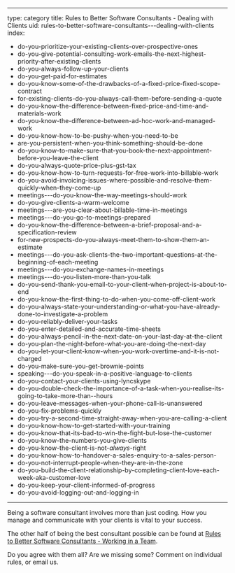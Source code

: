 
---
type: category
title: Rules to Better Software Consultants - Dealing with Clients
uid: rules-to-better-software-consultants---dealing-with-clients
index:
 - do-you-prioritize-your-existing-clients-over-prospective-ones
 - do-you-give-potential-consulting-work-emails-the-next-highest-priority-after-existing-clients
 - do-you-always-follow-up-your-clients
 - do-you-get-paid-for-estimates
 - do-you-know-some-of-the-drawbacks-of-a-fixed-price-fixed-scope-contract
 - for-existing-clients-do-you-always-call-them-before-sending-a-quote
 - do-you-know-the-difference-between-fixed-price-and-time-and-materials-work
 - do-you-know-the-difference-between-ad-hoc-work-and-managed-work
 - do-you-know-how-to-be-pushy-when-you-need-to-be
 - are-you-persistent-when-you-think-something-should-be-done
 - do-you-know-to-make-sure-that-you-book-the-next-appointment-before-you-leave-the-client
 - do-you-always-quote-price-plus-gst-tax
 - do-you-know-how-to-turn-requests-for-free-work-into-billable-work
 - do-you-avoid-invoicing-issues-where-possible-and-resolve-them-quickly-when-they-come-up
 - meetings---do-you-know-the-way-meetings-should-work
 - do-you-give-clients-a-warm-welcome
 - meetings---are-you-clear-about-billable-time-in-meetings
 - meetings---do-you-go-to-meetings-prepared
 - do-you-know-the-difference-between-a-brief-proposal-and-a-specification-review
 - for-new-prospects-do-you-always-meet-them-to-show-them-an-estimate
 - meetings---do-you-ask-clients-the-two-important-questions-at-the-beginning-of-each-meeting
 - meetings---do-you-exchange-names-in-meetings
 - meetings---do-you-listen-more-than-you-talk
 - do-you-send-thank-you-email-to-your-client-when-project-is-about-to-end
 - do-you-know-the-first-thing-to-do-when-you-come-off-client-work
 - do-you-always-state-your-understanding-or-what-you-have-already-done-to-investigate-a-problem
 - do-you-reliably-deliver-your-tasks
 - do-you-enter-detailed-and-accurate-time-sheets
 - do-you-always-pencil-in-the-next-date-on-your-last-day-at-the-client
 - do-you-plan-the-night-before-what-you-are-doing-the-next-day
 - do-you-let-your-client-know-when-you-work-overtime-and-it-is-not-charged
 - do-you-make-sure-you-get-brownie-points
 - speaking---do-you-speak-in-a-positive-language-to-clients
 - do-you-contact-your-clients-using-lyncskype
 - do-you-double-check-the-importance-of-a-task-when-you-realise-its-going-to-take-more-than--hours
 - do-you-leave-messages-when-your-phone-call-is-unanswered
 - do-you-fix-problems-quickly
 - do-you-try-a-second-time-straight-away-when-you-are-calling-a-client
 - do-you-know-how-to-get-started-with-your-training
 - do-you-know-that-its-bad-to-win-the-fight-but-lose-the-customer
 - do-you-know-the-numbers-you-give-clients
 - do-you-know-the-client-is-not-_always_-right
 - do-you-know-how-to-handover-a-sales-enquiry-to-a-sales-person-
 - do-you-not-interrupt-people-when-they-are-in-the-zone
 - do-you-build-the-client-relationship-by-completing-client-love-each-week-aka-customer-love
 - do-you-keep-your-client-informed-of-progress
 - do-you-avoid-logging-out-and-logging-in
---

<p>​​​​​Being a software consultant involves more than just coding. How you manage and communicate with your clients is vital to your success.</p><p>The other half of being the best consultant possible can be found at 
   <a href="/rules-to-better-software-consultants-working-in-a-team">
      <span class="s1">Rules to Better​ Software Consultants - Working in a Team</span></a>.<br></p><p>Do you agree with them all? Are we missing some? Comment on individual rules, or 
   <a tabindex="100" class="email" id="encode_email_us_link">ema​il us</a>.​</p><div class="ms-rtestate-read ms-rte-wpbox"><div class="ms-rtestate-notify  ms-rtestate-read 57ee2f07-c41d-4e2b-8a52-a4aae220216b" id="div_57ee2f07-c41d-4e2b-8a52-a4aae220216b" unselectable="on"></div><div id="vid_57ee2f07-c41d-4e2b-8a52-a4aae220216b" unselectable="on" style="display&#58;none;"></div></div>

